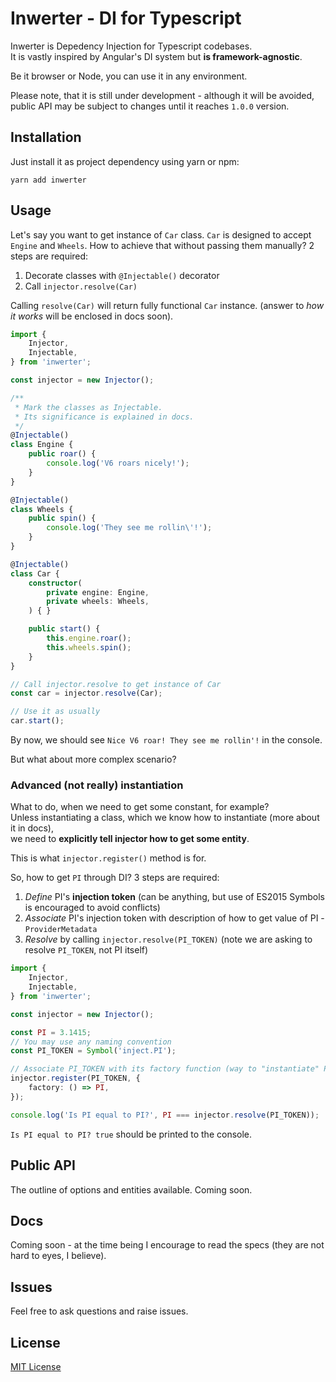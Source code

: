 # Inwerter - DI for Typescript
Inwerter is Depedency Injection for Typescript codebases.  
It is vastly inspired by Angular's DI system but **is framework-agnostic**.  

Be it browser or Node, you can use it in any environment.

Please note, that it is still under development - although it will be avoided,  
public API may be subject to changes until it reaches `1.0.0` version.

## Installation
Just install it as project dependency using yarn or npm:
```
yarn add inwerter
```

## Usage
Let's say you want to get instance of `Car` class.
`Car` is designed to accept `Engine` and `Wheels`.
How to achieve that without passing them manually? 2 steps are required:

1. Decorate classes with `@Injectable()` decorator
2. Call `injector.resolve(Car)`

Calling `resolve(Car)` will return fully functional `Car` instance.
(answer to *how it works* will be enclosed in docs soon).

```ts
import {
    Injector,
    Injectable,
} from 'inwerter';

const injector = new Injector();

/**
 * Mark the classes as Injectable.
 * Its significance is explained in docs.
 */
@Injectable()
class Engine {
    public roar() {
        console.log('V6 roars nicely!');
    }
}

@Injectable()
class Wheels {
    public spin() {
        console.log('They see me rollin\'!');
    }
}

@Injectable()
class Car {
    constructor(
        private engine: Engine,
        private wheels: Wheels,
    ) { }

    public start() {
        this.engine.roar();
        this.wheels.spin();
    }
}

// Call injector.resolve to get instance of Car
const car = injector.resolve(Car);

// Use it as usually
car.start();
```
By now, we should see `Nice V6 roar! They see me rollin'!` in the console.  

But what about more complex scenario?

### Advanced (not really) instantiation
What to do, when we need to get some constant, for example?  
Unless instantiating a class, which we know how to instantiate (more about it in docs),  
we need to **explicitly tell injector how to get some entity**.

This is what `injector.register()` method is for.

So, how to get `PI` through DI? 3 steps are required:

1. *Define* PI's **injection token** (can be anything, but use of ES2015 Symbols is encouraged to avoid conflicts)
2. *Associate* PI's injection token with description of how to get value of PI - `ProviderMetadata`
3. *Resolve* by calling `injector.resolve(PI_TOKEN)` (note we are asking to resolve `PI_TOKEN`, not PI itself)

```ts
import {
    Injector,
    Injectable,
} from 'inwerter';

const injector = new Injector();

const PI = 3.1415;
// You may use any naming convention
const PI_TOKEN = Symbol('inject.PI');

// Associate PI_TOKEN with its factory function (way to "instantiate" PI)
injector.register(PI_TOKEN, {
    factory: () => PI,
});

console.log('Is PI equal to PI?', PI === injector.resolve(PI_TOKEN));
```
`Is PI equal to PI? true` should be printed to the console.

## Public API
The outline of options and entities available. Coming soon.

## Docs
Coming soon - at the time being I encourage to read the specs (they are not hard to eyes, I believe).

## Issues
Feel free to ask questions and raise issues.

## License
[MIT License](./LICENSE)
